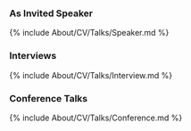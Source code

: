 <div>
  <h3> As Invited Speaker </h3>
  {% include About/CV/Talks/Speaker.md %}
</div>

<div>
  <h3> Interviews </h3>
  {% include About/CV/Talks/Interview.md %}
</div>

<div>
  <h3> Conference Talks </h3>
  {% include About/CV/Talks/Conference.md %}
</div>
